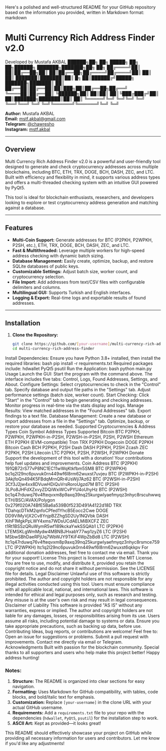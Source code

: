 Here's a polished and well-structured README for your GitHub repository based on the information you provided, written in Markdown format:
markdown
# Multi Currency Rich Address Finder v2.0

Developed by Mustafa AKBAL
██████╗██╗  ██╗ █████╗ ██╗    ██╗██████╗ ███████╗███████╗██╗  ██╗
██╔════╝██║  ██║██╔══██╗██║    ██║██╔══██╗██╔════╝██╔════╝██║  ██║
██║     ███████║███████║██║ █╗ ██║██████╔╝█████╗  ███████╗███████║
██║     ██╔══██║██╔══██║██║███╗██║██╔══██╗██╔══╝  ╚════██║██╔══██║
╚██████╗██║  ██║██║  ██║╚███╔███╔╝██║  ██║███████╗███████║██║  ██║
 ╚═════╝╚═╝  ╚═╝╚═╝  ╚═╝ ╚══╝╚══╝ ╚═╝  ╚═╝╚══════╝╚══════╝╚═╝  ╚═╝

**Author:** Mustafa AKBAL  
**Email:** [mstf.akbal@gmail.com](mailto:mstf.akbal@gmail.com)  
**Telegram:** [@chawresho](https://t.me/chawresho)  
**Instagram:** [mstf.akbal](https://instagram.com/mstf.akbal)

---

## Overview

Multi Currency Rich Address Finder v2.0 is a powerful and user-friendly tool designed to generate and check cryptocurrency addresses across multiple blockchains, including BTC, ETH, TRX, DOGE, BCH, DASH, ZEC, and LTC. Built with efficiency and flexibility in mind, it supports various address types and offers a multi-threaded checking system with an intuitive GUI powered by PyQt5.

This tool is ideal for blockchain enthusiasts, researchers, and developers looking to explore or test cryptocurrency address generation and matching against a database.

---

## Features

- **Multi-Coin Support:** Generate addresses for BTC (P2PKH, P2WPKH, P2SH, etc.), ETH, TRX, DOGE, BCH, DASH, ZEC, and LTC.
- **Fast & Multithreaded:** Leverage multiple workers for high-speed address checking with dynamic batch sizing.
- **Database Management:** Easily create, optimize, backup, and restore SQLite databases of public keys.
- **Customizable Settings:** Adjust batch size, worker count, and cryptocurrency selection.
- **File Import:** Add addresses from text/CSV files with configurable delimiters and columns.
- **Multilingual GUI:** Supports Turkish and English interfaces.
- **Logging & Export:** Real-time logs and exportable results of found addresses.

---

## Installation

1. **Clone the Repository:**
   ```bash
   git clone https://github.com/[your-username]/multi-currency-rich-address-finder.git
   cd multi-currency-rich-address-finder
Install Dependencies:
Ensure you have Python 3.8+ installed, then install the required libraries:
bash
pip install -r requirements.txt
Required packages include:
hdwallet
PyQt5
psutil
Run the Application:
bash
python main.py
Usage
Launch the GUI:
Start the program with the command above. The interface includes five tabs: Control, Logs, Found Addresses, Settings, and About.
Configure Settings:
Select cryptocurrencies to check in the "Control" tab.
Specify database and output file paths in the "Settings" tab.
Adjust performance settings (batch size, worker count).
Start Checking:
Click "Start" in the "Control" tab to begin generating and checking addresses.
Monitor progress in real-time via the stats display and logs.
Manage Results:
View matched addresses in the "Found Addresses" tab.
Export findings to a text file.
Database Management:
Create a new database or import addresses from a file in the "Settings" tab.
Optimize, backup, or restore your database as needed.
Supported Cryptocurrencies & Address Types
Coin
Symbol
Address Types Supported
Bitcoin
BTC
P2PKH, P2WPKH, P2WPKH-in-P2SH, P2WSH-in-P2SH, P2SH, P2WSH
Ethereum
ETH
P2PKH (EVM-compatible)
Tron
TRX
P2PKH
Dogecoin
DOGE
P2PKH
Bitcoin Cash
BCH
P2PKH, P2SH
Dash
DASH
P2PKH, P2SH
Zcash
ZEC
P2PKH, P2SH
Litecoin
LTC
P2PKH, P2SH, P2WSH, P2WPKH
Donate
Support the development of this tool with a donation! Your contributions help fuel updates and improvements.
Coin
Address
BTC (P2PKH)
191QB72rS77vP8NC1EC11wWqKtkfbm5SM8
BTC (P2WPKH)
bc1q2l29nc6puvuk0rn449wf6l8rm62wuxst7uvjeu
BTC (P2WPKH-in-P2SH)
3AkjfoQn494K5FBdqMrnQRr4UsWji7Az62
BTC (P2WSH-in-P2SH)
3Cf3J2jw4xx8DVuwHDiQuVrsRoroUgzd7M
BTC (P2SH)
3LPo8JHFdXZxvyZDQiWxiWCvPYU4oUhyHz
BTC (P2WSH)
bc1q47rduwq76v4fteqvxm8p9axq39nq25kurgwlyaefmyqz3nhyc8rscuhwwq
ETH/BSC/AVAX/Polygon
0x279f020A74BfE5Ba6a539B0f523D491A4122d18D
TRX
TDahqcDTkM2qnfoCPfed1YhcB5Eocc2Cwe
DOGE
DD9ViMyVjX2Cv8YnjpBZZhgSD2Uy1NQVbk
DASH
XihF1MgkPpLWY4xms7WDsUCdAELMiBXCFZ
ZEC
t1Rt1BSSzQRuWymR5wf189kckaYwkSSQAb1
LTC (P2PKH)
LTEMSKLgWmMydw4MBNBJHxabY77wp1zyZ6
LTC (P2SH)
MSbwSBhDaeRPjUq7WbWJY9TKiF4WpZbBd8
LTC (P2WSH)
ltc1q47rduwq76v4fteqvxm8p9axq39nq25kurgwlyaefmyqz3nhyc8rsmce759
LTC (P2WPKH)
ltc1q2l29nc6puvuk0rn449wf6l8rm62wuxst6qkkpv
For additional donation addresses, feel free to contact me via email. Thank you for your support!
License
This project is licensed under the MIT License. You are free to use, modify, and distribute it, provided you retain the copyright notice and do not share it without permission. See the LICENSE file for details.
Legal Disclaimer
Unlawful use of this software is strictly prohibited. The author and copyright holders are not responsible for any illegal activities conducted using this tool. Users must ensure compliance with all applicable local, national, and international laws. This software is intended for ethical and legal purposes only, such as research and testing. Any misuse is at the user's own risk and may result in legal consequences.
Disclaimer of Liability
This software is provided "AS IS" without any warranties, express or implied. The author and copyright holders are not liable for any damages, losses, or responsibilities arising from its use. Users assume all risks, including potential damage to systems or data. Ensure you take appropriate precautions, such as backing up data, before use.
Contributing
Ideas, bug reports, or contributions are welcome! Feel free to:
Open an issue for suggestions or problems.
Submit a pull request with improvements.
Contact me directly via email or Telegram.
Acknowledgments
Built with passion for the blockchain community. Special thanks to all supporters and users who help make this project better!
Happy address hunting!

### Notes:
1. **Structure:** The README is organized into clear sections for easy navigation.
2. **Formatting:** Uses Markdown for GitHub compatibility, with tables, code blocks, and bold/italic text for emphasis.
3. **Customization:** Replace `[your-username]` in the clone URL with your actual GitHub username.
4. **Requirements:** Add a `requirements.txt` file to your repo with the dependencies (`hdwallet`, `PyQt5`, `psutil`) for the installation step to work.
5. **ASCII Art:** Kept as provided—it looks great!

This README should effectively showcase your project on GitHub while providing all necessary information for users and contributors. Let me know if you'd like any adjustments!
